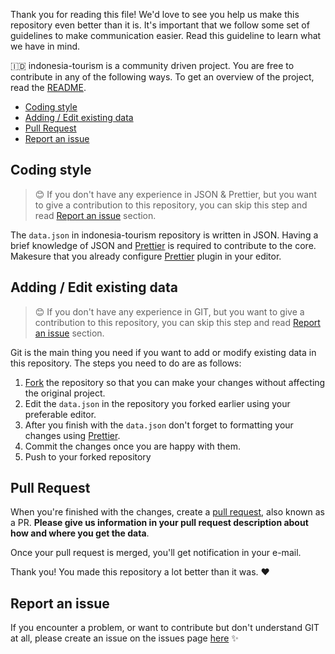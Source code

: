 Thank you for reading this file! We'd love to see you help us make this repository even better than it is. It's important that we follow some set of guidelines to make communication easier. Read this guideline to learn what we have in mind.

🇮🇩 indonesia-tourism is a community driven project. You are free to contribute in any of the following ways. To get an overview of the project, read the [README](README.md). 

- [Coding style](#coding-style)
- [Adding / Edit existing data](#adding--edit-existing-data)
- [Pull Request](#pull-request)
- [Report an issue](#report-an-issue)


## Coding style
> 😊 If you don't have any experience in JSON & Prettier, but you want to give a contribution to this repository, you can skip this step and read [Report an issue](#report-an-issue) section.

The `data.json` in indonesia-tourism repository is written in JSON. Having a brief knowledge of JSON and [Prettier](https://prettier.io/) is required to contribute to the core. Makesure that you already configure [Prettier](https://prettier.io/) plugin in your editor.

## Adding / Edit existing data

> 😊 If you don't have any experience in GIT, but you want to give a contribution to this repository, you can skip this step and read [Report an issue](#report-an-issue) section.

Git is the main thing you need if you want to add or modify existing data in this repository. The steps you need to do are as follows:
1. [Fork](https://github.com/arryanggaputra/indonesia-tourism/fork) the repository so that you can make your changes without affecting the original project.
3. Edit the `data.json` in the repository you forked earlier using your preferable editor.
4. After you finish with the `data.json` don't forget to formatting your changes using [Prettier](https://prettier.io/).
5. Commit the changes once you are happy with them. 
6. Push to your forked repository

## Pull Request
When you're finished with the changes, create a [pull request](https://docs.github.com/en/pull-requests/collaborating-with-pull-requests/proposing-changes-to-your-work-with-pull-requests/creating-a-pull-request), also known as a PR. **Please give us information in your pull request description about how and where you get the data**.

Once your pull request is merged, you'll get notification in your e-mail.

Thank you! You made this repository a lot better than it was. ❤️

## Report an issue

If you encounter a problem, or want to contribute but don't understand GIT at all, please create an issue on the issues page [here](https://github.com/arryanggaputra/indonesia-tourism/issues) ✨